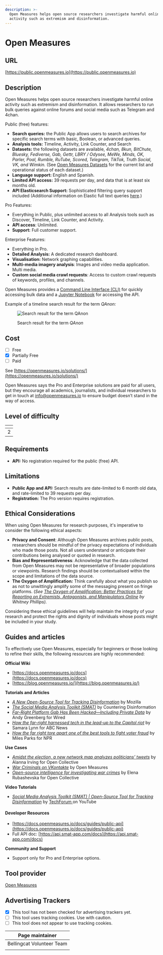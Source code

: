 ```yaml
---
description: >-
  Open Measures helps open source researchers investigate harmful online
  activity such as extremism and disinformation.
---
```


# Open Measures

## URL

[https://public.openmeasures.io](https://public.openmeasures.io)

## Description

Open Measures helps open source researchers investigate harmful online activity such as extremism and disinformation. It allows researchers to run bulk queries against online forums and social media such as Telegram and 4chan.

Public (free) features:

* **Search queries:** the Public App allows users to search archives for specific search terms with basic, Boolean, or advanced queries.
* **Analysis tools:** Timeline, Activity, Link Counter, and Search
* **Datasets:** the following datasets are available, _4chan, 8kun, BitChute, Bluesky, Fediverse, Gab, Gettr, LBRY / Odysee, MeWe, Minds, OK, Parler, Poal, Rumble, RuTube, Scored, Telegram, TikTok, Truth Social, VK, and Wimkin._ (See [Open Measures Datasets](https://openmeasures.io/datasets/) for the current list and operational status of each dataset.)
* **Language support:** English and Spanish.
* **Limited API access:** 39 requests per day, and data that is at least six months old.
* **API Elasticsearch Support:** Sophisticated filtering query support included (Additional information on Elastic full text queries [here](https://www.elastic.co/guide/en/elasticsearch/reference/current/full-text-queries.html).)

Pro Features:

* Everything in Public, plus unlimited access to all Analysis tools such as Discover, Timeline, Link Counter, and Activity.
* **API access**: Unlimited.
* **Support:** Full customer support.

Enterprise Features:

* Everything in Pro.
* **Detailed Analysis:** A dedicated research dashboard.
* **Visualisation:** Network graphing capabilities.
* **Multi-media imagery analysis**: Images and video media application. Multi media.
* **Custom social media crawl requests**: Access to custom crawl requests of keywords, profiles, and channels.

Open Measures provides a [Command Line Interface (CLI)](https://gitlab.com/openmeasures/smat-cli) for quickly accessing bulk data and a [Jupyter Notebook](https://colab.research.google.com/drive/1kDyRIC0NBOj4Egn_VdK837QBNqDERRi_?usp=sharing) for accessing the API.

Example of a timeline search result for the term _QAnon:_

<figure><img src=".gitbook/assets/Screenshot 2024-04-25 at 11.54.20 AM.png" alt="Search result for the term QAnon"><figcaption><p>Search result for the term <em>QAnon</em></p></figcaption></figure>

## Cost

* [ ] Free
* [x] Partially Free
* [ ] Paid

See [https://openmeasures.io/solutions/](https://openmeasures.io/solutions/)

Open Measures says the Pro and Enterprise solutions are paid for all users, but they encourage all academics, journalists, and individual researchers to get in touch at [info@openmeasures.io](mailto:info@openmeasures.io) to ensure budget doesn’t stand in the way of access.

## Level of difficulty

<table><thead><tr><th data-type="rating" data-max="5"></th></tr></thead><tbody><tr><td>2</td></tr></tbody></table>

## Requirements

* **API:** No registration required for the public (free) API.

## Limitations

* **Public App and API:** Search results are date-limited to 6 month old data, and rate-limited to 39 requests per day.
* **Registration:** The Pro version requires registration.

## Ethical Considerations

When using Open Measures for research purposes, it's imperative to consider the following ethical aspects:

* **Privacy and Consent**: Although Open Measures archives public posts, researchers should be mindful of the privacy expectations of individuals who made those posts. Not all users understand or anticipate their contributions being analysed or quoted in research.
* **Bias and Representativeness**: Acknowledge that the data collected from Open Measures may not be representative of broader populations or viewpoints. Research findings should be contextualised within the scope and limitations of the data source.
* **The Oxygen of Amplification**_**:**_ Think carefully about what you publish so as not to unwittingly amplify some of the messaging present on fringe platforms. (_See_ [_The Oxygen of Amplification: Better Practices for Reporting on Extremists, Antagonists, and Manipulators Online_](https://datasociety.net/library/oxygen-of-amplification/) _by Whitney Phillips)._

Considering these ethical guidelines will help maintain the integrity of your research and protect the rights and dignity of individuals whose posts might be included in your study.

## Guides and articles

To effectively use Open Measures, especially for beginners or those looking to refine their skills, the following resources are highly recommended:

**Official Wiki**

* [https://docs.openmeasures.io/docs](https://docs.openmeasures.io/docs)
* [https://blog.openmeasures.io/](https://blog.openmeasures.io/)

**Tutorials and Articles**

* [_A New Open-Source Tool for Tracking Disinformation_](https://foundation.mozilla.org/en/blog/new-open-source-tool-tracking-disinformation/) by Mozilla
* [_The Social Media Analysis Toolkit (SMAT)_](https://counteringdisinformation.org/interventions/social-media-analysis-toolkit-smat) by Countering Disinformation
* [_Far-Right Platform Gab Has Been Hacked—Including Private Data_](https://www.wired.com/story/gab-hack-data-breach-ddosecrets/) by Andy Greenberg for Wired
* [_How the far-right harnessed tech in the lead-up to the Capitol riot_](https://abcnews.go.com/Politics/harnessed-tech-lead-capitol-riot/story?id=74761628) by Samara Lynn for ABC News
* [_How the far right tore apart one of the best tools to fight voter fraud_](https://www.npr.org/2023/06/04/1171159008/eric-investigation-voter-data-election-integrity) by Miles Parks for NPR

**Use Cases**

* [_Amidst the election, a new network map analyzes politicians’ tweets_](https://blog.opencollective.com/smat/) by Alanna Irving for Open Collective
* [_War Criminals on VKontakte_](https://blog.openmeasures.io/p/vk-war-criminals) by Open Measures
* [_Open-source intelligence for investigating war crimes_](https://blog.opencollective.com/open-source-intelligence-smat/) by Elena Rubashevska for Open Collective

**Video Tutorials**

* [_Social Media Analysis Toolkit (SMAT) | Open-Source Tool for Tracking Disinformation_](https://www.youtube.com/watch?v=ORnJcZWYDdM) by [TechForum ](https://www.youtube.com/@Tech-Forum)on YouTube

#### Developer Resources

* [https://docs.openmeasures.io/docs/guides/public-api](https://docs.openmeasures.io/docs/guides/public-api)
* Full API doc: [https://api.smat-app.com/docs](https://api.smat-app.com/docs)

**Community and Support**

* Support only for Pro and Enterprise options.

## Tool provider

[Open Measures](https://openmeasures.io/about/)

## Advertising Trackers

* [x] This tool has not been checked for advertising trackers yet.
* [ ] This tool uses tracking cookies. Use with caution.
* [ ] This tool does not appear to use tracking cookies.

| Page maintainer           |
| ------------------------- |
| Bellingcat Volunteer Team |
|                           |
